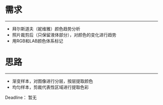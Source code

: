 # 需求

---

- 拜尔斯道夫（妮维雅）颜色趋势分析
- 照片裁剪后（只保留液体部分），对颜色的变化进行趋势
- 用RGB和LAB颜色体系标记

# 思路

---

- 渐变样本，对图像进行分层，按层提取颜色
- 均匀样本，剪裁代表性区域进行提取色彩



Deadline： 暂无